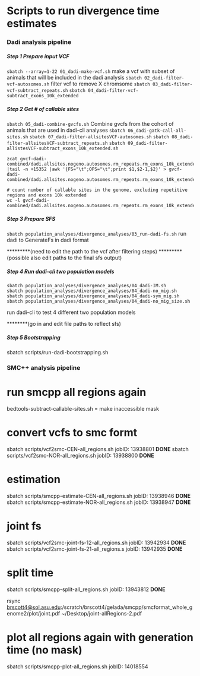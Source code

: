 # Scripts to run divergence time estimates

### Dadi analysis pipeline

##### Step 1 Prepare input VCF

`sbatch --array=1-22 01_dadi-make-vcf.sh` make a vcf with subset of animals that will be included in the dadi analysis
`sbatch 02_dadi-filter-vcf-autosomes.sh` filter vcf to remove X chromsome
`sbatch 03_dadi-filter-vcf-subtract_repeats.sh` 
`sbatch 04_dadi-filter-vcf-subtract_exons_10k_extended` 

##### Step 2 Get # of callable sites

`sbatch 05_dadi-combine-gvcfs.sh` Combine gvcfs from the cohort of animals that are used in dadi-cli analyses
`sbatch 06_dadi-gatk-call-all-sites.sh`
`sbatch 07_dadi-filter-allsitesVCF-autosomes.sh`
`sbatch 08_dadi-filter-allsitesVCF-subtract_repeats.sh`
`sbatch 09_dadi-filter-allistesVCF-subtract_exons_10k_extended.sh`

```shell
zcat gvcf-dadi-combined/dadi.allsites.nogeno.autosomes.rm_repeats.rm_exons_10k_extended.vcf |tail -n +15352 |awk '{FS="\t";OFS="\t";print $1,$2-1,$2}' > gvcf-dadi-combined/dadi.allsites.nogeno.autosomes.rm_repeats.rm_exons_10k_extended.bed

# count number of callable sites in the genome, excluding repetitive regions and exons 10k extended
wc -l gvcf-dadi-combined/dadi.allsites.nogeno.autosomes.rm_repeats.rm_exons_10k_extended.bed

```

##### Step 3 Prepare SFS
`sbatch population_analyses/divergence_analyses/03_run-dadi-fs.sh` run dadi to GenerateFs in dadi format

*********(need to edit the path to the vcf after filtering steps)
*********(possible also edit paths to the final sfs output)

##### Step 4 Run dadi-cli two population models 
```shell
sbatch population_analyses/divergence_analyses/04_dadi-IM.sh
sbatch population_analyses/divergence_analyses/04_dadi-no_mig.sh
sbatch population_analyses/divergence_analyses/04_dadi-sym_mig.sh
sbatch population_analyses/divergence_analyses/04_dadi-no_mig_size.sh
```
run dadi-cli to test 4 different two population models

********(go in and edit file paths to reflect sfs)


##### Step 5 Bootstrapping
sbatch scripts/run-dadi-bootstrapping.sh


### SMC++ analysis pipeline

# run smcpp all regions again 
bedtools-subtract-callable-sites.sh = make inaccessible mask 
# convert vcfs to smc formt 
sbatch scripts/vcf2smc-CEN-all_regions.sh
jobID: 13938801 **DONE**
sbatch scripts/vcf2smc-NOR-all_regions.sh
jobID: 13938800 **DONE**
# estimation 
sbatch scripts/smcpp-estimate-CEN-all_regions.sh
jobID: 13938946 **DONE**
sbatch scripts/smcpp-estimate-NOR-all_regions.sh
jobID: 13938947 **DONE**
# joint fs 
sbatch scripts/vcf2smc-joint-fs-12-all_regions.sh
jobID: 13942934 **DONE**
sbatch scripts/vcf2smc-joint-fs-21-all_regions.s
jobID: 13942935 **DONE**
# split time
sbatch scripts/smcpp-split-all_regions.sh
jobID: 13943812 **DONE**


rsync brscott4@sol.asu.edu:/scratch/brscott4/gelada/smcpp/smcformat_whole_genome2/plot/joint.pdf ~/Desktop/joint-allRegions-2.pdf

# plot all regions again with generation time (no mask)
sbatch scripts/smcpp-plot-all_regions.sh
jobID: 14018554
